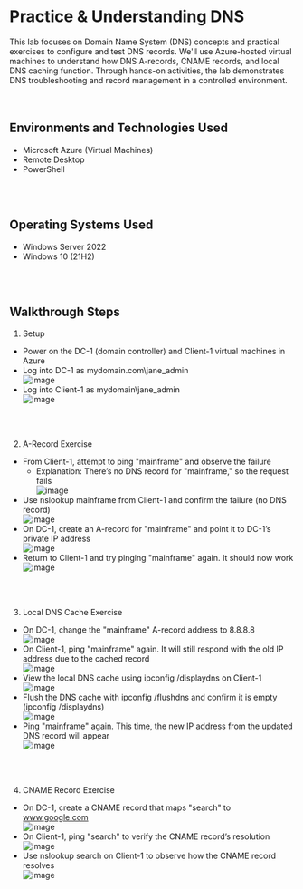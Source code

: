 
<h1>Practice & Understanding DNS</h1>

This lab focuses on Domain Name System (DNS) concepts and practical exercises to configure and test DNS records. We'll use Azure-hosted virtual machines to understand how DNS A-records, CNAME records, and local DNS caching function. Through hands-on activities, the lab demonstrates DNS troubleshooting and record management in a controlled environment.<br />
<br />
<br />

<h2>Environments and Technologies Used</h2>

- Microsoft Azure (Virtual Machines)
- Remote Desktop
- PowerShell
<br />
<br />

<h2>Operating Systems Used </h2>

- Windows Server 2022
- Windows 10 (21H2)
<br />
<br />

<h2>Walkthrough Steps</h2>

1. Setup
  - Power on the DC-1 (domain controller) and Client-1 virtual machines in Azure
  - Log into DC-1 as mydomain.com\jane_admin<br />
      ![image](https://github.com/user-attachments/assets/7422fa0a-5a27-4478-aa5e-7dd36bec3f0a)
  - Log into Client-1 as mydomain\jane_admin<br />
      ![image](https://github.com/user-attachments/assets/8e5ee4d0-9045-4083-905e-54abc8930f60)
<br />
<br />

2. A-Record Exercise
  - From Client-1, attempt to ping "mainframe" and observe the failure
    - Explanation: There’s no DNS record for "mainframe," so the request fails<br />
      ![image](https://github.com/user-attachments/assets/aaea69af-c79d-4c39-ba2c-163263fc91c6)
  - Use nslookup mainframe from Client-1 and confirm the failure (no DNS record)<br />
      ![image](https://github.com/user-attachments/assets/1c49961b-736f-4c92-a718-db57a97e8448)
  - On DC-1, create an A-record for "mainframe" and point it to DC-1’s private IP address<br />
      ![image](https://github.com/user-attachments/assets/7cba78bb-42fb-4805-a787-c1b7c77d2f72)
  - Return to Client-1 and try pinging "mainframe" again. It should now work<br />
      ![image](https://github.com/user-attachments/assets/622d4c58-171b-40b4-9dd1-205f421966c3)
<br />
<br />

3. Local DNS Cache Exercise
  - On DC-1, change the "mainframe" A-record address to 8.8.8.8<br />
      ![image](https://github.com/user-attachments/assets/8321fed5-601b-4fd5-8236-8bd51b9ddf40)
  - On Client-1, ping "mainframe" again. It will still respond with the old IP address due to the cached record<br />
      ![image](https://github.com/user-attachments/assets/13761564-3c47-4938-a98e-2d2012526203)
  - View the local DNS cache using ipconfig /displaydns on Client-1<br />
      ![image](https://github.com/user-attachments/assets/6c03873c-4ec5-4a5b-90af-382268d71076)
  - Flush the DNS cache with ipconfig /flushdns and confirm it is empty (ipconfig /displaydns)<br />
      ![image](https://github.com/user-attachments/assets/dd811ca5-2d0d-465d-b848-abceceff4822)
  - Ping "mainframe" again. This time, the new IP address from the updated DNS record will appear<br />
      ![image](https://github.com/user-attachments/assets/18114235-3c3e-4e03-b3e6-0f20ff4c6c9d)
<br />
<br />

4. CNAME Record Exercise
  - On DC-1, create a CNAME record that maps "search" to www.google.com<br />
      ![image](https://github.com/user-attachments/assets/bd66d740-3191-4243-b18d-7970880950a7)
  - On Client-1, ping "search" to verify the CNAME record’s resolution<br />
      ![image](https://github.com/user-attachments/assets/12c5afc1-66fd-4f96-9891-f9358c46e24f)
  - Use nslookup search on Client-1 to observe how the CNAME record resolves<br />
      ![image](https://github.com/user-attachments/assets/b8982030-7967-42cc-839f-c850bcc7e2da)
<br />
<br />
